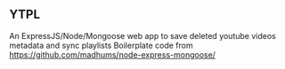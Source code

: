## YTPL

An ExpressJS/Node/Mongoose web app to save deleted youtube videos metadata and sync playlists
Boilerplate code from https://github.com/madhums/node-express-mongoose/